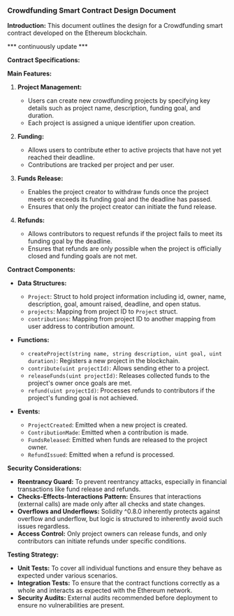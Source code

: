 ### Crowdfunding Smart Contract Design Document

**Introduction:**
This document outlines the design for a Crowdfunding smart contract developed on the Ethereum blockchain.

*** continuously update ***


**Contract Specifications:**


**Main Features:**

1. **Project Management:**
   - Users can create new crowdfunding projects by specifying key details such as project name, description, funding goal, and duration.
   - Each project is assigned a unique identifier upon creation.

2. **Funding:**
   - Allows users to contribute ether to active projects that have not yet reached their deadline.
   - Contributions are tracked per project and per user.

3. **Funds Release:**
   - Enables the project creator to withdraw funds once the project meets or exceeds its funding goal and the deadline has passed.
   - Ensures that only the project creator can initiate the fund release.

4. **Refunds:**
   - Allows contributors to request refunds if the project fails to meet its funding goal by the deadline.
   - Ensures that refunds are only possible when the project is officially closed and funding goals are not met.



**Contract Components:**

- **Data Structures:**
  - `Project`: Struct to hold project information including id, owner, name, description, goal, amount raised, deadline, and open status.
  - `projects`: Mapping from project ID to `Project` struct.
  - `contributions`: Mapping from project ID to another mapping from user address to contribution amount.

- **Functions:**
  - `createProject(string name, string description, uint goal, uint duration)`: Registers a new project in the blockchain.
  - `contribute(uint projectId)`: Allows sending ether to a project.
  - `releaseFunds(uint projectId)`: Releases collected funds to the project's owner once goals are met.
  - `refund(uint projectId)`: Processes refunds to contributors if the project's funding goal is not achieved.

- **Events:**
  - `ProjectCreated`: Emitted when a new project is created.
  - `ContributionMade`: Emitted when a contribution is made.
  - `FundsReleased`: Emitted when funds are released to the project owner.
  - `RefundIssued`: Emitted when a refund is processed.

**Security Considerations:**

- **Reentrancy Guard:** To prevent reentrancy attacks, especially in financial transactions like fund release and refunds.
- **Checks-Effects-Interactions Pattern:** Ensures that interactions (external calls) are made only after all checks and state changes.
- **Overflows and Underflows:** Solidity ^0.8.0 inherently protects against overflow and underflow, but logic is structured to inherently avoid such issues regardless.
- **Access Control:** Only project owners can release funds, and only contributors can initiate refunds under specific conditions.

**Testing Strategy:**

- **Unit Tests:** To cover all individual functions and ensure they behave as expected under various scenarios.
- **Integration Tests:** To ensure that the contract functions correctly as a whole and interacts as expected with the Ethereum network.
- **Security Audits:** External audits recommended before deployment to ensure no vulnerabilities are present.